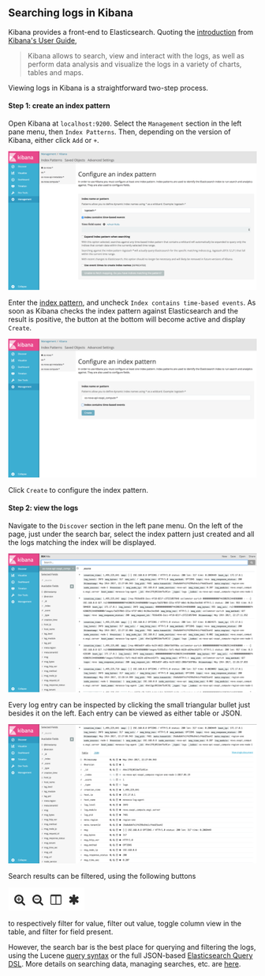 ## Searching logs in Kibana
Kibana provides a front-end to Elasticsearch. Quoting the [introduction][1] from [Kibana's User Guide][2],

> Kibana allows to search, view and interact with the logs, as well as perform data analysis and visualize the logs in a variety of charts, tables and maps.

Viewing logs in Kibana is a straightforward two-step process.
#### Step 1: create an index pattern
Open Kibana at `localhost:9200`. Select the `Management` section in the left pane menu, then `Index Patterns`. Then, depending on the version of Kibana, either click `Add` or `+`.

![index pattern](../images/index-pattern.png)

Enter the [index pattern][3], and uncheck `Index contains time-based events`. As soon as Kibana checks the index pattern against Elasticsearch and the result is positive, the button at the bottom will become active and display `Create`.

![create index pattern](../images/index-pattern-create.png)

Click `Create` to configure the index pattern.
#### Step 2: view the logs
Navigate to the `Discover` section in the left pane menu. On the left  of the page, just under the search bar, select the index pattern just created and all the logs matching the index will be displayed.

![discover logs](../images/discover-logs.png)

Every log entry can be inspected by clicking the small triangular bullet just besides it on the left. Each entry can be viewed as either table or JSON.

![discover log entry](../images/discover-log-entry.png)

Search results can be filtered, using the following buttons

![filter options](../images/filter-options.png)

to respectively filter for value, filter out value, toggle column view in the table, and filter for field present.

However, the search bar is the best place for querying and filtering the logs, using the Lucene [query syntax][4] or the full JSON-based [Elasticsearch Query DSL][5]. More details on searching data, managing searches, etc. are [here][6].

[1]:https://www.elastic.co/guide/en/kibana/5.x/introduction.html
[2]:https://www.elastic.co/guide/en/kibana/5.x/index.html
[3]:https://www.elastic.co/guide/en/kibana/5.x/tutorial-define-index.html
[4]:https://lucene.apache.org/core/2_9_4/queryparsersyntax.html
[5]:https://www.elastic.co/guide/en/elasticsearch/reference/5.x/query-dsl.html
[6]:https://www.elastic.co/guide/en/kibana/5.x/search.html
